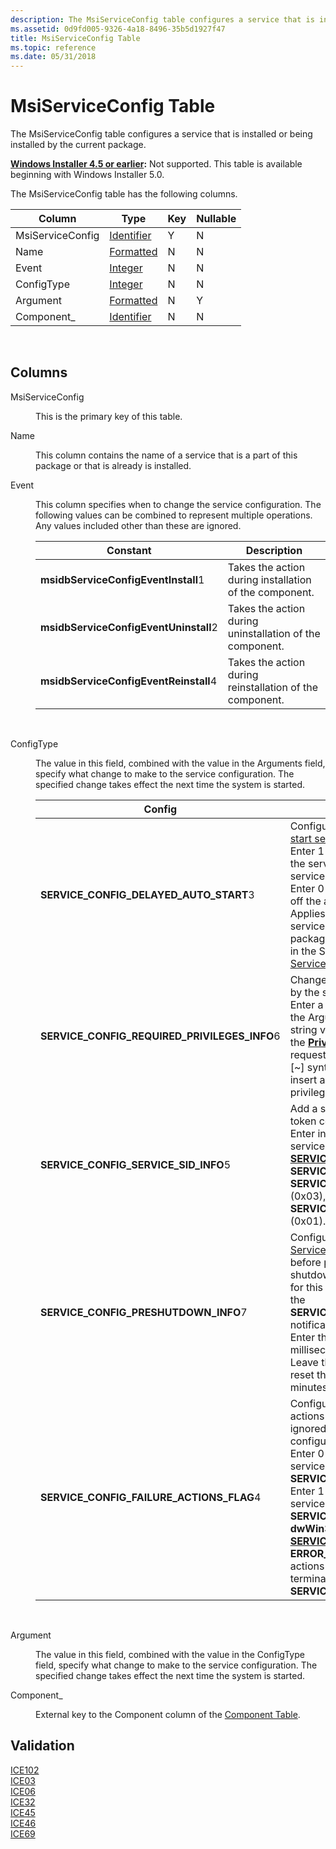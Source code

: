 ```yaml
---
description: The MsiServiceConfig table configures a service that is installed or being installed by the current package.
ms.assetid: 0d9fd005-9326-4a18-8496-35b5d1927f47
title: MsiServiceConfig Table
ms.topic: reference
ms.date: 05/31/2018
---
```


# MsiServiceConfig Table

The MsiServiceConfig table configures a service that is installed or being installed by the current package.

**[Windows Installer 4.5 or earlier](not-supported-in-windows-installer-4-5.md):** Not supported. This table is available beginning with Windows Installer 5.0.

The MsiServiceConfig table has the following columns.



| Column           | Type                         | Key | Nullable |
|------------------|------------------------------|-----|----------|
| MsiServiceConfig | [Identifier](identifier.md) | Y   | N        |
| Name             | [Formatted](formatted.md)   | N   | N        |
| Event            | [Integer](integer.md)       | N   | N        |
| ConfigType       | [Integer](integer.md)       | N   | N        |
| Argument         | [Formatted](formatted.md)   | N   | Y        |
| Component\_      | [Identifier](identifier.md) | N   | N        |



 

## Columns

<dl> <dt>

<span id="MsiServiceConfig"></span><span id="msiserviceconfig"></span><span id="MSISERVICECONFIG"></span>MsiServiceConfig
</dt> <dd>

This is the primary key of this table.

</dd> <dt>

<span id="Name"></span><span id="name"></span><span id="NAME"></span>Name
</dt> <dd>

This column contains the name of a service that is a part of this package or that is already is installed.

</dd> <dt>

<span id="Event"></span><span id="event"></span><span id="EVENT"></span>Event
</dt> <dd>

This column specifies when to change the service configuration. The following values can be combined to represent multiple operations. Any values included other than these are ignored.



| Constant                                         | Description                                              |
|--------------------------------------------------|----------------------------------------------------------|
| **msidbServiceConfigEventInstall**1<br/>   | Takes the action during installation of the component.   |
| **msidbServiceConfigEventUninstall**2<br/> | Takes the action during uninstallation of the component. |
| **msidbServiceConfigEventReinstall**4<br/> | Takes the action during reinstallation of the component. |



 

</dd> <dt>

<span id="ConfigType"></span><span id="configtype"></span><span id="CONFIGTYPE"></span>ConfigType
</dt> <dd>

The value in this field, combined with the value in the Arguments field, specify what change to make to the service configuration. The specified change takes effect the next time the system is started.



| Config                                                      | Description                                                                                                                                                                                                                                                                                                                                                                                                                                                                                                                                                                                      |
|-------------------------------------------------------------|--------------------------------------------------------------------------------------------------------------------------------------------------------------------------------------------------------------------------------------------------------------------------------------------------------------------------------------------------------------------------------------------------------------------------------------------------------------------------------------------------------------------------------------------------------------------------------------------------|
| **SERVICE\_CONFIG\_DELAYED\_AUTO\_START**3<br/>       | Configure the time delay of an [auto-start service](../services/automatically-starting-services.md). <br/> Enter 1 in the Argument field to start the service after other auto-start services plus a time delay. <br/> Enter 0 in the Argument field to turn off the auto-start service delay.<br/> Applies only to installed auto-start services or services installed by this package with **SERVICE\_AUTO\_START** in the StartType field of the [ServiceInstall table](serviceinstall-table.md).<br/>                                                                         |
| **SERVICE\_CONFIG\_REQUIRED\_PRIVILEGES\_INFO**6<br/> | Change the list of privileges required by the service.<br/> Enter a list of requested privileges in the Argument field. The [Formatted](formatted.md) string value in the Argument field lists the [**Privilege Constants**](../secauthz/privilege-constants.md) for the requested privileges. You can use the \[~\] syntax of the [Formatted](formatted.md) string to insert a null character. Separate the privilege constants in the list by \[~\].<br/>                                                                                                                              |
| **SERVICE\_CONFIG\_SERVICE\_SID\_INFO**5<br/>         | Add a service SID type to the process token containing this service.<br/> Enter in the Argument field a valid service SID type for the [**SERVICE\_SID\_INFO**](/windows/win32/api/winsvc/ns-winsvc-service_sid_info) structure: **SERVICE\_SID\_TYPE\_NONE** (0x00), **SERVICE\_SID\_TYPE\_RESTRICTED** (0x03), or **SERVICE\_SID\_TYPE\_UNRESTRICTED** (0x01). <br/>                                                                                                                                                                                                                                              |
| **SERVICE\_CONFIG\_PRESHUTDOWN\_INFO**7<br/>          | Configure the length of the time the [Service Control Manager](../services/service-control-manager.md) (SCM) waits before proceeding with other shutdown operations. The SCM waits for this period of time after sending the **SERVICE\_CONTROL\_PRESHUTDOWN** notification to the service. <br/> Enter the time delay length, in milliseconds, in the Argument field. Leave the Argument field empty to reset the time delay to the default of 3 minutes. <br/>                                                                                                                               |
| **SERVICE\_CONFIG\_FAILURE\_ACTIONS\_FLAG**4<br/>     | Configure when to run the failure actions for this service. This setting is ignored if the service has no configured failure actions.<br/> Enter 0 to run the actions only if the service terminates without reporting **SERVICE\_STOPPED**.<br/> Enter 1 to run the actions if the service terminates reporting **SERVICE\_STOPPED** and the **dwWin32ExitCode** member of [**SERVICE\_STATUS**](/windows/win32/api/winsvc/ns-winsvc-service_status) structure is not **ERROR\_SUCCESS**. Configured failure actions are also run if the service terminates without reporting **SERVICE\_STOPPED**.<br/> |



 

</dd> <dt>

<span id="Argument"></span><span id="argument"></span><span id="ARGUMENT"></span>Argument
</dt> <dd>

The value in this field, combined with the value in the ConfigType field, specify what change to make to the service configuration. The specified change takes effect the next time the system is started.

</dd> <dt>

<span id="Component_"></span><span id="component_"></span><span id="COMPONENT_"></span>Component\_
</dt> <dd>

External key to the Component column of the [Component Table](component-table.md).

</dd> </dl>

## Validation

<dl>

[ICE102](ice-102.md)  
[ICE03](ice03.md)  
[ICE06](ice06.md)  
[ICE32](ice32.md)  
[ICE45](ice45.md)  
[ICE46](ice46.md)  
[ICE69](ice69.md)  
</dl>

 

 
